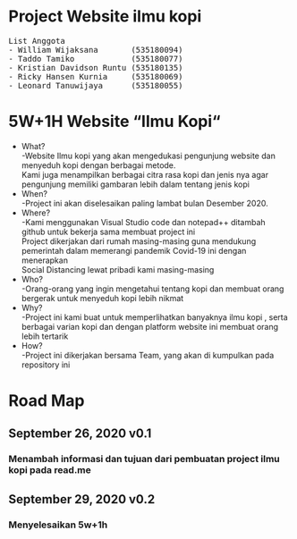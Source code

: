 # Project Website ilmu kopi<br />
<pre>
List Anggota
- William Wijaksana       (535180094)
- Taddo Tamiko            (535180077)
- Kristian Davidson Runtu (535180135)
- Ricky Hansen Kurnia     (535180069)
- Leonard Tanuwijaya      (535180055)
</pre>

<h1> 5W+1H Website “Ilmu Kopi“</h1>
<ul>
<li>What?</li>
  <p1>-Website Ilmu kopi yang akan mengedukasi pengunjung website dan menyeduh kopi dengan berbagai metode.</p1>
  <br>
  <p1>Kami juga menampilkan berbagai citra rasa kopi dan jenis nya agar pengunjung memiliki gambaran lebih dalam tentang jenis kopi</p1>
<li>When?</li>
  <p1>-Project ini akan diselesaikan paling lambat bulan Desember 2020.</p1>
<li>Where?</li>
  <p1>-Kami menggunakan Visual Studio code dan notepad++ ditambah github untuk bekerja sama membuat project ini</p1>
  <br>
  <p1>Project dikerjakan dari rumah masing-masing guna mendukung pemerintah dalam memerangi pandemik Covid-19 ini dengan menerapkan</p1>
  <br>
  <p1>Social Distancing lewat pribadi kami masing-masing
<li>Who?</li>
  <p1>-Orang-orang yang ingin mengetahui tentang kopi dan membuat orang bergerak untuk menyeduh kopi lebih nikmat</p1>
<li>Why?</li>
  <p1>-Project ini kami buat untuk memperlihatkan banyaknya ilmu kopi , serta berbagai varian kopi dan dengan platform website ini membuat orang lebih tertarik</p1>
<li>How?</li>
  <p1>-Project ini dikerjakan bersama Team, yang akan di kumpulkan pada repository ini</p1>
</ul>

# Road Map

## September 26, 2020 v0.1
### Menambah informasi dan tujuan dari pembuatan project ilmu kopi pada read.me

## September 29, 2020 v0.2
### Menyelesaikan 5w+1h
